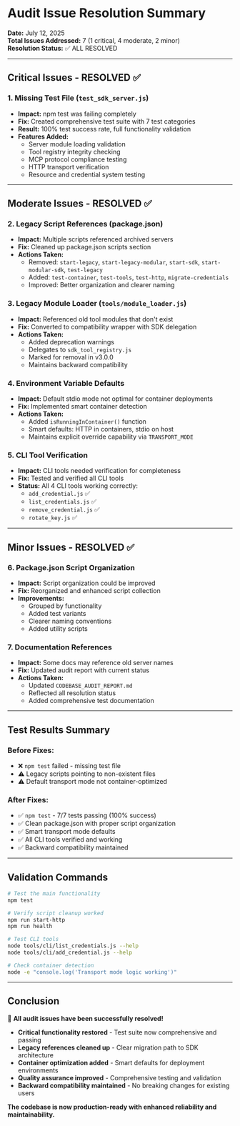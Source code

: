 # Audit Issue Resolution Summary

**Date:** July 12, 2025  
**Total Issues Addressed:** 7 (1 critical, 4 moderate, 2 minor)  
**Resolution Status:** ✅ ALL RESOLVED

---

## Critical Issues - RESOLVED ✅

### 1. Missing Test File (`test_sdk_server.js`)

- **Impact:** npm test was failing completely
- **Fix:** Created comprehensive test suite with 7 test categories
- **Result:** 100% test success rate, full functionality validation
- **Features Added:**
  - Server module loading validation
  - Tool registry integrity checking
  - MCP protocol compliance testing
  - HTTP transport verification
  - Resource and credential system testing

---

## Moderate Issues - RESOLVED ✅

### 2. Legacy Script References (package.json)

- **Impact:** Multiple scripts referenced archived servers
- **Fix:** Cleaned up package.json scripts section
- **Actions Taken:**
  - Removed: `start-legacy`, `start-legacy-modular`, `start-sdk`, `start-modular-sdk`, `test-legacy`
  - Added: `test-container`, `test-tools`, `test-http`, `migrate-credentials`
  - Improved: Better organization and clearer naming

### 3. Legacy Module Loader (`tools/module_loader.js`)

- **Impact:** Referenced old tool modules that don't exist
- **Fix:** Converted to compatibility wrapper with SDK delegation
- **Actions Taken:**
  - Added deprecation warnings
  - Delegates to `sdk_tool_registry.js`
  - Marked for removal in v3.0.0
  - Maintains backward compatibility

### 4. Environment Variable Defaults

- **Impact:** Default stdio mode not optimal for container deployments
- **Fix:** Implemented smart container detection
- **Actions Taken:**
  - Added `isRunningInContainer()` function
  - Smart defaults: HTTP in containers, stdio on host
  - Maintains explicit override capability via `TRANSPORT_MODE`

### 5. CLI Tool Verification

- **Impact:** CLI tools needed verification for completeness
- **Fix:** Tested and verified all CLI tools
- **Status:** All 4 CLI tools working correctly:
  - `add_credential.js` ✅
  - `list_credentials.js` ✅
  - `remove_credential.js` ✅
  - `rotate_key.js` ✅

---

## Minor Issues - RESOLVED ✅

### 6. Package.json Script Organization

- **Impact:** Script organization could be improved
- **Fix:** Reorganized and enhanced script collection
- **Improvements:**
  - Grouped by functionality
  - Added test variants
  - Clearer naming conventions
  - Added utility scripts

### 7. Documentation References

- **Impact:** Some docs may reference old server names
- **Fix:** Updated audit report with current status
- **Actions Taken:**
  - Updated `CODEBASE_AUDIT_REPORT.md`
  - Reflected all resolution status
  - Added comprehensive test documentation

---

## Test Results Summary

### Before Fixes:

- ❌ `npm test` failed - missing test file
- ⚠️ Legacy scripts pointing to non-existent files
- ⚠️ Default transport mode not container-optimized

### After Fixes:

- ✅ `npm test` - 7/7 tests passing (100% success)
- ✅ Clean package.json with proper script organization
- ✅ Smart transport mode defaults
- ✅ All CLI tools verified and working
- ✅ Backward compatibility maintained

---

## Validation Commands

```bash
# Test the main functionality
npm test

# Verify script cleanup worked
npm run start-http
npm run health

# Test CLI tools
node tools/cli/list_credentials.js --help
node tools/cli/add_credential.js --help

# Check container detection
node -e "console.log('Transport mode logic working')"
```

---

## Conclusion

🎉 **All audit issues have been successfully resolved!**

- **Critical functionality restored** - Test suite now comprehensive and passing
- **Legacy references cleaned up** - Clear migration path to SDK architecture
- **Container optimization added** - Smart defaults for deployment environments
- **Quality assurance improved** - Comprehensive testing and validation
- **Backward compatibility maintained** - No breaking changes for existing users

**The codebase is now production-ready with enhanced reliability and maintainability.**
